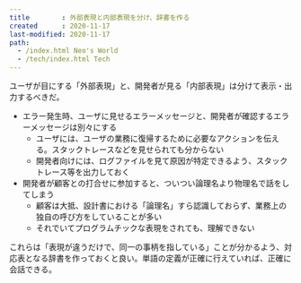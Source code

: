 ```yaml
---
title        : 外部表現と内部表現を分け、辞書を作る
created      : 2020-11-17
last-modified: 2020-11-17
path:
  - /index.html Neo's World
  - /tech/index.html Tech
---
```


ユーザが目にする「外部表現」と、開発者が見る「内部表現」は分けて表示・出力するべきだ。

- エラー発生時、ユーザに見せるエラーメッセージと、開発者が確認するエラーメッセージは別々にする
  - ユーザには、ユーザの業務に復帰するために必要なアクションを伝える。スタックトレースなどを見せられても分からない
  - 開発者向けには、ログファイルを見て原因が特定できるよう、スタックトレース等を出力しておく
- 開発者が顧客との打合せに参加すると、ついつい論理名より物理名で話をしてしまう
  - 顧客は大抵、設計書における「論理名」すら認識しておらず、業務上の独自の呼び方をしていることが多い
  - それでいてプログラムチックな表現をされても、理解できない

これらは「表現が違うだけで、同一の事柄を指している」ことが分かるよう、対応表となる辞書を作っておくと良い。単語の定義が正確に行えていれば、正確に会話できる。
